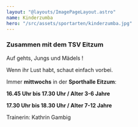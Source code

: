 ```yaml
---
layout: "@layouts/ImagePageLayout.astro"
name: Kinderzumba
hero: "/src/assets/sportarten/kinderzumba.jpg"
---
```


### Zusammen mit dem TSV Eitzum

Auf gehts, Jungs und Mädels !

Wenn ihr Lust habt, schaut einfach vorbei.

Immer **mittwochs** in der **Sporthalle Eitzum**:

**16.45 Uhr bis 17.30 Uhr / Alter 3-6 Jahre**

**17.30 Uhr bis 18.30 Uhr / Alter 7-12 Jahre**

Trainerin: Kathrin Gambig
